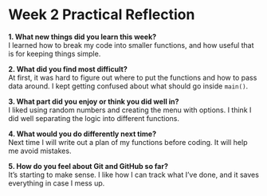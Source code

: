 # Week 2 Practical Reflection

**1. What new things did you learn this week?**  
I learned how to break my code into smaller functions, and how useful that is for keeping things simple.

**2. What did you find most difficult?**  
At first, it was hard to figure out where to put the functions and how to pass data around. I kept getting confused about what should go inside `main()`.

**3. What part did you enjoy or think you did well in?**  
I liked using random numbers and creating the menu with options. I think I did well separating the logic into different functions.

**4. What would you do differently next time?**  
Next time I will write out a plan of my functions before coding. It will help me avoid mistakes.

**5. How do you feel about Git and GitHub so far?**  
It’s starting to make sense. I like how I can track what I’ve done, and it saves everything in case I mess up.
